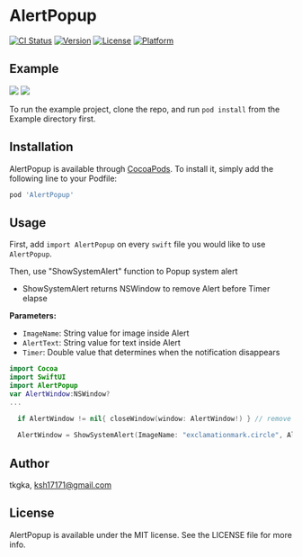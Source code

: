 # AlertPopup

[![CI Status](https://img.shields.io/travis/tkgka/AlertPopup.svg?style=flat)](https://travis-ci.org/tkgka/AlertPopup)
[![Version](https://img.shields.io/cocoapods/v/AlertPopup.svg?style=flat)](https://cocoapods.org/pods/AlertPopup)
[![License](https://img.shields.io/cocoapods/l/AlertPopup.svg?style=flat)](https://cocoapods.org/pods/AlertPopup)
[![Platform](https://img.shields.io/cocoapods/p/AlertPopup.svg?style=flat)](https://cocoapods.org/pods/AlertPopup)

## Example
![](https://user-images.githubusercontent.com/52348220/152328111-1ba28b48-da7e-49e2-acb8-a2263d0cd638.gif)
![](https://user-images.githubusercontent.com/52348220/152328139-8ff9082f-1535-416d-a34c-09ca4107f5d7.gif)



To run the example project, clone the repo, and run `pod install` from the Example directory first.


## Installation

AlertPopup is available through [CocoaPods](https://cocoapods.org). To install
it, simply add the following line to your Podfile:

```ruby
pod 'AlertPopup'
```

## Usage
First, add `import AlertPopup` on every `swift` file you would like to use `AlertPopup`.

Then, use "ShowSystemAlert" function to Popup system alert

  - ShowSystemAlert returns NSWindow to remove Alert before Timer elapse

**Parameters:**

- `ImageName`: String value for image inside Alert
- `AlertText`: String value for text inside Alert
- `Timer`: Double value that determines when the notification disappears 


```swift
import Cocoa
import SwiftUI
import AlertPopup
var AlertWindow:NSWindow?
...

  if AlertWindow != nil{ closeWindow(window: AlertWindow!) } // remove Alert before Timer elapse
  
  AlertWindow = ShowSystemAlert(ImageName: "exclamationmark.circle", AlertText: "Test", Timer: 1.5) // show Alert

```



## Author

tkgka, ksh17171@gmail.com

## License

AlertPopup is available under the MIT license. See the LICENSE file for more info.
